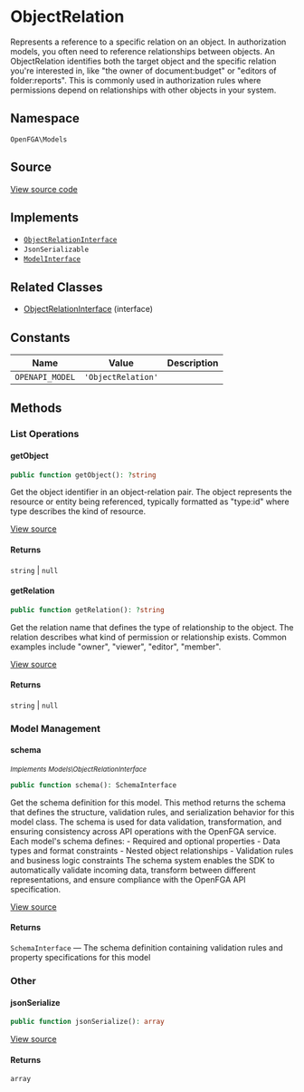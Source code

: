 # ObjectRelation

Represents a reference to a specific relation on an object. In authorization models, you often need to reference relationships between objects. An ObjectRelation identifies both the target object and the specific relation you&#039;re interested in, like &quot;the owner of document:budget&quot; or &quot;editors of folder:reports&quot;. This is commonly used in authorization rules where permissions depend on relationships with other objects in your system.

## Namespace
`OpenFGA\Models`

## Source
[View source code](https://github.com/evansims/openfga-php/blob/main/src/Models/ObjectRelation.php)

## Implements
* [`ObjectRelationInterface`](ObjectRelationInterface.md)
* `JsonSerializable`
* [`ModelInterface`](ModelInterface.md)

## Related Classes
* [ObjectRelationInterface](Models/ObjectRelationInterface.md) (interface)

## Constants
| Name            | Value              | Description |
| --------------- | ------------------ | ----------- |
| `OPENAPI_MODEL` | `'ObjectRelation'` |             |

## Methods

### List Operations
#### getObject

```php
public function getObject(): ?string
```

Get the object identifier in an object-relation pair. The object represents the resource or entity being referenced, typically formatted as &quot;type:id&quot; where type describes the kind of resource.

[View source](https://github.com/evansims/openfga-php/blob/main/src/Models/ObjectRelation.php#L56)

#### Returns
`string` &#124; `null`
#### getRelation

```php
public function getRelation(): ?string
```

Get the relation name that defines the type of relationship to the object. The relation describes what kind of permission or relationship exists. Common examples include &quot;owner&quot;, &quot;viewer&quot;, &quot;editor&quot;, &quot;member&quot;.

[View source](https://github.com/evansims/openfga-php/blob/main/src/Models/ObjectRelation.php#L65)

#### Returns
`string` &#124; `null`
### Model Management
#### schema

*<small>Implements Models\ObjectRelationInterface</small>*

```php
public function schema(): SchemaInterface
```

Get the schema definition for this model. This method returns the schema that defines the structure, validation rules, and serialization behavior for this model class. The schema is used for data validation, transformation, and ensuring consistency across API operations with the OpenFGA service. Each model&#039;s schema defines: - Required and optional properties - Data types and format constraints - Nested object relationships - Validation rules and business logic constraints The schema system enables the SDK to automatically validate incoming data, transform between different representations, and ensure compliance with the OpenFGA API specification.

[View source](https://github.com/evansims/openfga-php/blob/main/src/Models/ModelInterface.php#L52)

#### Returns
`SchemaInterface` — The schema definition containing validation rules and property specifications for this model
### Other
#### jsonSerialize

```php
public function jsonSerialize(): array
```

[View source](https://github.com/evansims/openfga-php/blob/main/src/Models/ObjectRelation.php#L74)

#### Returns
`array`
